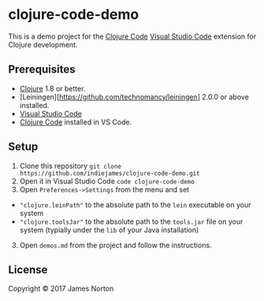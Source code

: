 # clojure-code-demo

This is a demo project for the [Clojure Code](https://marketplace.visualstudio.com/items?itemName=jamesnorton.continuum) [Visual Studio Code](https://github.com/Microsoft/vscode) extension for Clojure development.

## Prerequisites

* [Clojure](https://clojure.org/) 1.8 or better.
* [Leiningen][https://github.com/technomancy/leiningen] 2.0.0 or above installed.
* [Visual Studio Code](https://github.com/Microsoft/vscode)
* [Clojure Code](https://marketplace.visualstudio.com/items?itemName=jamesnorton.continuum) installed in VS Code. 

## Setup

1. Clone this repository `git clone https://github.com/indiejames/clojure-code-demo.git`
2. Open it in Visual Studio Code `code clojure-code-demo`
3. Open `Preferences->Settings` from the menu and set 
  * `"clojure.leinPath"` to the absolute path to the `lein` executable on your system
  * `"clojure.toolsJar"` to the absolute path to the `tools.jar` file on your system (typially under the `lib` of your Java installation)
3. Open `demos.md` from the project and follow the instructions.


## License

Copyright © 2017 James Norton
